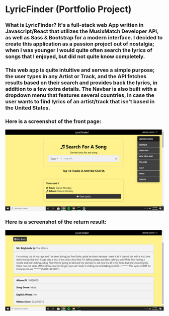 <h1>LyricFinder (Portfolio Project)</h1>


<h3>What is LyricFinder? It's a full-stack web App written in Javascript/React that utilizes the MusixMatch Developer API, as well as Sass &amp; Bootstrap for a modern interface. I decided to create this application as a passion project out of nostalgia; when I was younger I would quite often search the lyrics of songs that I enjoyed, but did not quite know completely.</h3>

<h3>This web app is quite intuitive and serves a simple purpose; the user types in any Artist or Track, and the API fetches results based on their search and provides back the lyrics, in addition to a few extra details. The Navbar is also built with a dropdown menu that features several countries, in case the user wants to find lyrics of an artist/track that isn't based in the United States.</h3>

<h3>Here is a screenshot of the front page:</h3>


<img src="frontpagelayout.png" width="auto" height="auto" />


<h3>Here is a screenshot of the return result:</h3>


<img src="example.png" width="auto" height="auto" />
